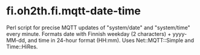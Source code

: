# fi.oh2th.fi.mqtt-date-time
Perl script for precise MQTT updates of "system/date" and "system/time" every minute. Formats date with Finnish weekday (2 characters) + yyyy-MM-dd, and time in 24-hour format (HH:mm). Uses Net::MQTT::Simple and Time::HiRes.
